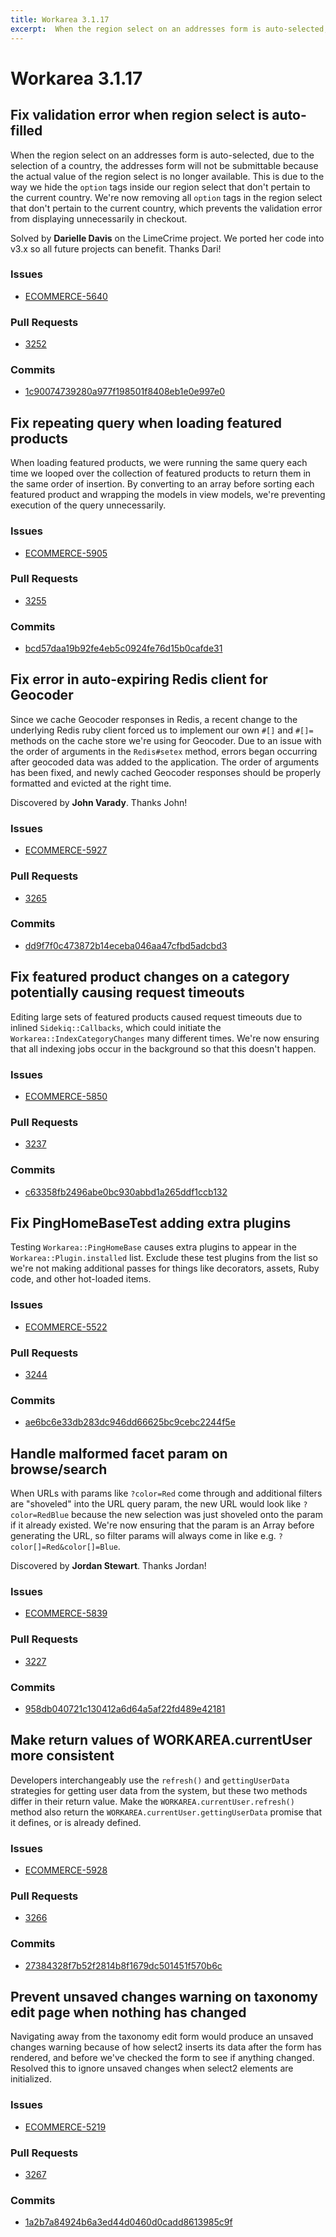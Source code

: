 ```yaml
---
title: Workarea 3.1.17
excerpt:  When the region select on an addresses form is auto-selected, due to the selection of a country, the addresses form will not be submittable because the actual value of the region select is no longer available. This is due to the way we hide the optio
---
```


# Workarea 3.1.17

## Fix validation error when region select is auto-filled

When the region select on an addresses form is auto-selected, due to the selection of a country, the addresses form will not be submittable because the actual value of the region select is no longer available. This is due to the way we hide the `option` tags inside our region select that don't pertain to the current country. We're now removing all `option` tags in the region select that don't pertain to the current country, which prevents the validation error from displaying unnecessarily in checkout.

Solved by **Darielle Davis** on the LimeCrime project. We ported her code into v3.x so all future projects can benefit. Thanks Dari!

### Issues

- [ECOMMERCE-5640](https://jira.tools.weblinc.com/browse/ECOMMERCE-5640)

### Pull Requests

- [3252](https://stash.tools.weblinc.com/projects/WL/repos/workarea/pull-requests/3252)

### Commits

- [1c90074739280a977f198501f8408eb1e0e997e0](https://stash.tools.weblinc.com/projects/WL/repos/workarea/commits/1c90074739280a977f198501f8408eb1e0e997e0)

## Fix repeating query when loading featured products

When loading featured products, we were running the same query each time we looped over the collection of featured products to return them in the same order of insertion. By converting to an array before sorting each featured product and wrapping the models in view models, we're preventing execution of the query unnecessarily.

### Issues

- [ECOMMERCE-5905](https://jira.tools.weblinc.com/browse/ECOMMERCE-5905)

### Pull Requests

- [3255](https://stash.tools.weblinc.com/projects/WL/repos/workarea/pull-requests/3255)

### Commits

- [bcd57daa19b92fe4eb5c0924fe76d15b0cafde31](https://stash.tools.weblinc.com/projects/WL/repos/workarea/commits/bcd57daa19b92fe4eb5c0924fe76d15b0cafde31)

## Fix error in auto-expiring Redis client for Geocoder

Since we cache Geocoder responses in Redis, a recent change to the underlying Redis ruby client forced us to implement our own `#[]` and `#[]=` methods on the cache store we're using for Geocoder. Due to an issue with the order of arguments in the `Redis#setex` method, errors began occurring after geocoded data was added to the application. The order of arguments has been fixed, and newly cached Geocoder responses should be properly formatted and evicted at the right time.

Discovered by **John Varady**. Thanks John!

### Issues

- [ECOMMERCE-5927](https://jira.tools.weblinc.com/browse/ECOMMERCE-5927)

### Pull Requests

- [3265](https://stash.tools.weblinc.com/projects/WL/repos/workarea/pull-requests/3265)

### Commits

- [dd9f7f0c473872b14eceba046aa47cfbd5adcbd3](https://stash.tools.weblinc.com/projects/WL/repos/workarea/commits/dd9f7f0c473872b14eceba046aa47cfbd5adcbd3)

## Fix featured product changes on a category potentially causing request timeouts

Editing large sets of featured products caused request timeouts due to inlined `Sidekiq::Callbacks`, which could initiate the `Workarea::IndexCategoryChanges` many different times. We're now ensuring that all indexing jobs occur in the background so that this doesn't happen.

### Issues

- [ECOMMERCE-5850](https://jira.tools.weblinc.com/browse/ECOMMERCE-5850)

### Pull Requests

- [3237](https://stash.tools.weblinc.com/projects/WL/repos/workarea/pull-requests/3237)

### Commits

- [c63358fb2496abe0bc930abbd1a265ddf1ccb132](https://stash.tools.weblinc.com/projects/WL/repos/workarea/commits/c63358fb2496abe0bc930abbd1a265ddf1ccb132)

## Fix PingHomeBaseTest adding extra plugins

Testing `Workarea::PingHomeBase` causes extra plugins to appear in the `Workarea::Plugin.installed` list. Exclude these test plugins from the list so we're not making additional passes for things like decorators, assets, Ruby code, and other hot-loaded items.

### Issues

- [ECOMMERCE-5522](https://jira.tools.weblinc.com/browse/ECOMMERCE-5522)

### Pull Requests

- [3244](https://stash.tools.weblinc.com/projects/WL/repos/workarea/pull-requests/3244)

### Commits

- [ae6bc6e33db283dc946dd66625bc9cebc2244f5e](https://stash.tools.weblinc.com/projects/WL/repos/workarea/commits/ae6bc6e33db283dc946dd66625bc9cebc2244f5e)

## Handle malformed facet param on browse/search

When URLs with params like `?color=Red` come through and additional filters are "shoveled" into the URL query param, the new URL would look like `?color=RedBlue` because the new selection was just shoveled onto the param if it already existed. We're now ensuring that the param is an Array before generating the URL, so filter params will always come in like e.g. `?color[]=Red&color[]=Blue`.

Discovered by **Jordan Stewart**. Thanks Jordan!

### Issues

- [ECOMMERCE-5839](https://jira.tools.weblinc.com/browse/ECOMMERCE-5839)

### Pull Requests

- [3227](https://stash.tools.weblinc.com/projects/WL/repos/workarea/pull-requests/3227)

### Commits

- [958db040721c130412a6d64a5af22fd489e42181](https://stash.tools.weblinc.com/projects/WL/repos/workarea/commits/958db040721c130412a6d64a5af22fd489e42181)

## Make return values of WORKAREA.currentUser more consistent

Developers interchangeably use the `refresh()` and `gettingUserData` strategies for getting user data from the system, but these two methods differ in their return value. Make the `WORKAREA.currentUser.refresh()` method also return the `WORKAREA.currentUser.gettingUserData` promise that it defines, or is already defined.

### Issues

- [ECOMMERCE-5928](https://jira.tools.weblinc.com/browse/ECOMMERCE-5928)

### Pull Requests

- [3266](https://stash.tools.weblinc.com/projects/WL/repos/workarea/pull-requests/3266)

### Commits

- [27384328f7b52f2814b8f1679dc501451f570b6c](https://stash.tools.weblinc.com/projects/WL/repos/workarea/commits/27384328f7b52f2814b8f1679dc501451f570b6c)

## Prevent unsaved changes warning on taxonomy edit page when nothing has changed

Navigating away from the taxonomy edit form would produce an unsaved changes warning because of how select2 inserts its data after the form has rendered, and before we've checked the form to see if anything changed. Resolved this to ignore unsaved changes when select2 elements are initialized.

### Issues

- [ECOMMERCE-5219](https://jira.tools.weblinc.com/browse/ECOMMERCE-5219)

### Pull Requests

- [3267](https://stash.tools.weblinc.com/projects/WL/repos/workarea/pull-requests/3267)

### Commits

- [1a2b7a84924b6a3ed44d0460d0cadd8613985c9f](https://stash.tools.weblinc.com/projects/WL/repos/workarea/commits/1a2b7a84924b6a3ed44d0460d0cadd8613985c9f)

